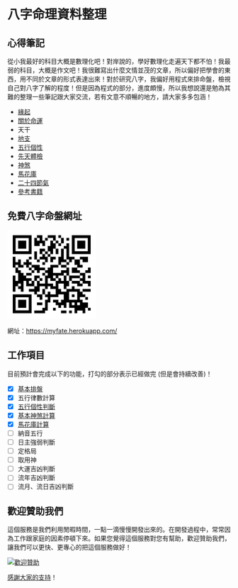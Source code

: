 # 八字命理資料整理

## 心得筆記

從小我最好的科目大概是數理化吧！對岸說的，學好數理化走遍天下都不怕！我最弱的科目，大概是作文吧！我很難寫出什麼文情並茂的文章，所以偏好把學會的東西，用不同於文章的形式表達出來！對於研究八字，我偏好用程式來排命盤，檢視自己對八字了解的程度！但是因為程式的部分，進度頗慢，所以我想說還是勉為其難的整理一些筆記跟大家交流，若有文意不順暢的地方，請大家多多包涵！

* [緣起](緣起.md)
* [關於命運](關於命運.md)
* 天干
* [地支](地支.md)
* [五行個性](五行個性.md)
* [先天體檢](先天體檢.md)
* [神煞](神煞.md)
* [馬花庫](馬花庫.md)
* [二十四節氣](二十四節氣.md)
* [參考書籍](參考書籍.md)

## 免費八字命盤網址

[![免費八字命盤](images/qrcode.png)](https://myfate.herokuapp.com/)

網址：https://myfate.herokuapp.com/

## 工作項目

目前預計會完成以下的功能，打勾的部分表示已經做完 (但是會持續改善)！

- [X] [基本排盤](https://myfate.herokuapp.com/)
- [X] 五行律數計算
- [X] [五行個性判斷](五行個性.md)
- [X] [基本神煞計算](神煞.md)
- [X] [馬花庫計算](馬花庫.md)
- [ ] 納音五行
- [ ] 日主強弱判斷
- [ ] 定格局
- [ ] 取用神
- [ ] 大運吉凶判斷
- [ ] 流年吉凶判斷
- [ ] 流月、流日吉凶判斷

## 歡迎贊助我們

這個服務是我們利用閒暇時間，一點一滴慢慢開發出來的。在開發過程中，常常因為工作跟家庭的因素停頓下來。如果您覺得這個服務對您有幫助，歡迎贊助我們，讓我們可以更快、更專心的把這個服務做好！

[![歡迎贊助](https://payment.ecpay.com.tw/Upload/QRCode/202007/QRCode_f5b4f053-1c8d-4978-8836-cda97f1d1932.png)](https://p.ecpay.com.tw/21517)

[感謝大家的支持](致謝.md)！